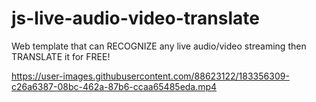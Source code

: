 # js-live-audio-video-translate
Web template that can RECOGNIZE any live audio/video streaming then TRANSLATE it for FREE!


https://user-images.githubusercontent.com/88623122/183356309-c26a6387-08bc-462a-87b6-ccaa65485eda.mp4

